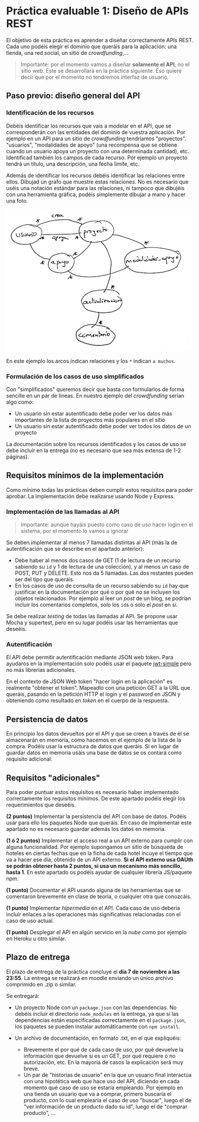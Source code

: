 # Práctica evaluable 1: Diseño de APIs REST

El objetivo de esta práctica es aprender a diseñar correctamente APIs REST. Cada uno podéis elegir el dominio que queráis para la aplicación: una tienda, una red social, un sitio de *crowdfunding*,... 

> Importante: por el momento vamos a diseñar **solamente el API**, no el sitio web. Este se desarrollará en la práctica siguiente. Eso quiere decir que por el momento no tendremos interfaz de usuario.

## Paso previo: diseño general del API

### Identificación de los recursos

Debéis identificar los recursos que vais a modelar en el API, que se corresponderán con las entidades del dominio de vuestra aplicación. Por ejemplo en un API para un sitio de *crowdfunding* tendríamos "proyectos". "usuarios", "modalidades de apoyo" (una recompensa que se obtiene cuando un usuario apoya un proyecto con una determinada cantidad), etc. Identificad también los campos de cada recurso. Por ejemplo un proyecto tendrá un título, una descripción, una fecha límite, etc.

Además de identificar los recursos debéis identificar las relaciones entre ellos. Dibujad un grafo que muestre estas relaciones. No es necesario que uséis una notación estándar para las relaciones, ni tampoco que dibujéis con una herramienta gráfica, podéis simplemente dibujar a mano y hacer una foto.

![](img/modelo_datos.png)

En este ejemplo los arcos indican relaciones y los `*` indican `a muchos`.

### Formulación de los casos de uso simplificados

Con "simplificados" queremos decir que basta con formularlos de forma sencille en un par de líneas. En nuestro ejemplo del *crowdfunding* serían algo como:

* Un usuario sin estar autentificado debe poder ver los datos más importantes de la lista de proyectos más populares en el sitio
* Un usuario sin estar autentificado debe poder ver todos los datos de un proyecto

La documentación sobre los recursos identificados y los casos de uso se debe incluir en la entrega (no es necesario que sea más extensa de 1-2 páginas).

## Requisitos mínimos de la implementación

Como mínimo todas las prácticas deben cumplir estos requisitos para poder aprobar. La implementación debe realizarse usando Node y Express. 

### Implementación de las llamadas al API 

> Importante: aunque hayáis puesto como caso de uso hacer login en el sistema, por el momento lo vamos a ignorar

Se deben implementar al menos 7 llamadas distintas al API (más la de autentificación que se describe en el apartado anterior):
    
- Debe haber al menos dos casos de GET (1 de lectura de un recurso sabiendo su `id` y 1 de lectura de una colección), y al menos un caso de POST, PUT y DELETE. Esto nos da 5 llamadas. Las dos restantes pueden ser del tipo que queráis.  
- En los casos de uso de consulta de un recurso sabiendo su `id` hay que justificar en la documentación por qué o por qué no se incluyen los objetos relacionados. Por ejemplo al leer un *post* de un blog, se podrían incluir los comentarios completos, solo los `id`s o solo el *post* en sí.

Se debe realizar *testing* de todas las llamadas al API. Se propone usar Mocha y supertest, pero en su lugar podéis usar las herramientas que deseéis.

### Autentificación

El API debe permitir autentificación mediante JSON web token. Para ayudaros en la implementación solo podéis usar el paquete [jwt-simple](https://www.npmjs.com/package/jwt-simple) pero no más librerías adicionales.

En el contexto de JSON Web token "hacer login en la aplicación" es realmente "obtener el token". Mapeadlo con una petición GET a la URL que queráis, pasando en la petición HTTP el login y el password en JSON y obteniendo como resultado en *token* en el cuerpo de la respuesta.

## Persistencia de datos

En principio los datos devueltos por el API y que se creen a través de él se almacenarán en memoria, como hacemos en el ejemplo de la lista de la compra. Podéis usar la estructura de datos que queráis. Si en lugar de guardar datos en memoria usáis una base de datos se os contará como requisito adicional.

## Requisitos "adicionales"

Para poder puntuar estos requisitos es necesario haber implementado correctamente los requisitos mínimos. De este apartado podéis elegir los requerimientos que deseéis.

**(2 puntos)** Implementar la persistencia del API con base de datos. Podéis usar para ello los paquetes Node que queráis. En caso de implementar este apartado no es necesario guardar además los datos en memoria.

**(1 ó 2 puntos)** Implementar el acceso real a un API externo para cumplir con alguna funcionalidad. Por ejemplo supongamos un sitio de búsqueda de hoteles en ciertas fechas que en la ficha de cada hotel incuye el tiempo que va a hacer ese día, obtenido de un API externo. **Si el API externo usa OAUth se podrán obtener hasta 2 puntos, si usa un mecanismo más sencillo, hasta 1**. En este apartado os podéis ayudar de cualquier librería JS/paquete npm.

**(1 punto)** Documentar el API usando alguna de las herramientas que se comentaron brevemente en clase de teoría, o cualquier otra que conozcáis.

**(1 punto)** Implementar *hipermedia* en el API. Cada caso de uso debería incluir enlaces a las operaciones más significativas relacionadas con el caso de uso actual.

**(1 punto)** Desplegar el API en algún servicio en la *nube* como por ejemplo en Heroku u otro similar.

## Plazo de entrega

El plazo de entrega de la práctica concluye el **día 7 de noviembre a las 23:55**. La entrega se realizará en moodle enviando un único archivo comprimido en .zip o similar. 

Se entregará:

- Un proyecto Node con un `package.json` con las dependencias. No debéis incluir el directorio `node_modules` en la entrega, ya que si las dependencias están especificadas correctamente en el `package.json`, los paquetes se pueden instalar automáticamente con `npm install`.  

- Un archivo de documentación, en formato .txt, en el que expliquéis:
  - Brevemente el por qué de cada caso de uso, por qué devuelve la información que devuelve si es un GET, por qué requiere o no autorización, etc. En la mayoría de casos la explicación será muy breve. 
  - Un par de "historias de usuario" en la que un usuario final interactúa con una hipotética web que hace uso del API, diciendo en cada momento qué caso de uso se estaría empleando. Por ejemplo en una tienda un usuario que va a comprar, primero buscaría el producto, con lo cual emplearía el caso de uso "buscar", luego el de "ver información de un producto dado su id", luego el de "comprar producto", ...

